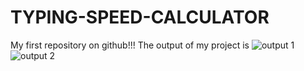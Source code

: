 # TYPING-SPEED-CALCULATOR
My first repository on github!!!
The output of my project is
![output 1](https://user-images.githubusercontent.com/111673084/202431013-244c66d3-d8f1-4ed9-85aa-63ac054ce6f9.jpg)
![output 2](https://user-images.githubusercontent.com/111673084/202431164-9c713359-d21f-4ce2-b625-b031b1991d08.jpg)

